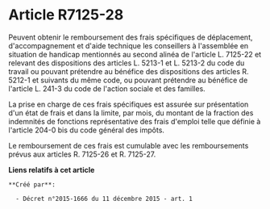 # Article R7125-28

Peuvent obtenir le remboursement des frais spécifiques de déplacement, d'accompagnement et d'aide technique les conseillers à
l'assemblée en situation de handicap mentionnés au second alinéa de l'article L. 7125-22 et relevant des dispositions des
articles L. 5213-1 et L. 5213-2 du code du travail ou pouvant prétendre au bénéfice des dispositions des articles R. 5212-1
et suivants du même code, ou pouvant prétendre au bénéfice de l'article L. 241-3 du code de l'action sociale et des
familles. 

La prise en charge de ces frais spécifiques est assurée sur présentation d'un état de frais et dans la limite, par mois, du
montant de la fraction des indemnités de fonctions représentative des frais d'emploi telle que définie à l'article 204-0 bis
du code général des impôts. 

Le remboursement de ces frais est cumulable avec les remboursements prévus aux articles R. 7125-26 et R. 7125-27.

**Liens relatifs à cet article**

	**Créé par**:

	  - Décret n°2015-1666 du 11 décembre 2015 - art. 1
